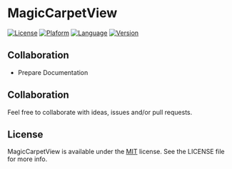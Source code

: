 MagicCarpetView
================
[![License](http://img.shields.io/badge/License-MIT-blue.svg)](http://opensource.org/licenses/MIT)
[![Plaform](https://img.shields.io/badge/Platform-iOS-FF69B4.svg)](https://github.com/rockbarato/MagicCarpetView)
[![Language](https://img.shields.io/badge/Language-Objective--C-green.svg)](https://github.com/rockbarato/MagicCarpetView)
[![Version](https://img.shields.io/badge/Version-0.0.1-lightgrey.svg)](https://github.com/rockbarato/MagicCarpetView)



## Collaboration

* Prepare Documentation

## Collaboration

Feel free to collaborate with ideas, issues and/or pull requests.

## License
MagicCarpetView is available under the [MIT](http://opensource.org/licenses/MIT) license. See the LICENSE file for more info.